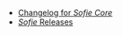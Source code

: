 - [Changelog for _Sofie Core_](meteor/CHANGELOG.md)
- [_Sofie_ Releases](https://sofie-automation.github.io/sofie-core/releases)
